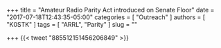 +++
title = "Amateur Radio Parity Act introduced on Senate Floor"
date = "2017-07-18T12:43:35-05:00"
categories = [ "Outreach" ]
authors = [ "K0STK" ]
tags = [ "ARRL", "Parity" ]
slug = ""

+++
{{< tweet "885512151456206849" >}}
<!--more-->
